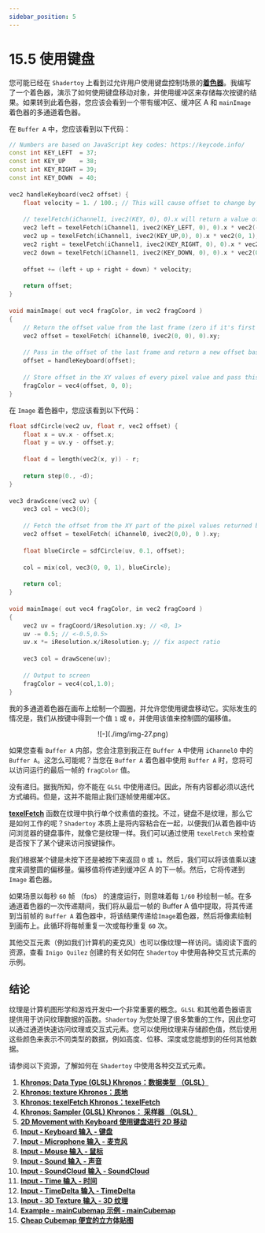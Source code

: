 ```yaml
---
sidebar_position: 5
---
```


# 15.5 使用键盘

您可能已经在 `Shadertoy` 上看到过允许用户使用键盘控制场景的[**着色器**](https://www.shadertoy.com/view/sdf3RS)。我编写了一个着色器，演示了如何使用键盘移动对象，并使用缓冲区来存储每次按键的结果。如果转到此着色器，您应该会看到一个带有缓冲区、缓冲区 A 和 `mainImage` 着色器的多通道着色器。

在 `Buffer A` 中，您应该看到以下代码：

```cpp
// Numbers are based on JavaScript key codes: https://keycode.info/
const int KEY_LEFT  = 37;
const int KEY_UP    = 38;
const int KEY_RIGHT = 39;
const int KEY_DOWN  = 40;

vec2 handleKeyboard(vec2 offset) {
    float velocity = 1. / 100.; // This will cause offset to change by 0.01 each time an arrow key is pressed

    // texelFetch(iChannel1, ivec2(KEY, 0), 0).x will return a value of one if key is pressed, zero if not pressed
    vec2 left = texelFetch(iChannel1, ivec2(KEY_LEFT, 0), 0).x * vec2(-1, 0);
    vec2 up = texelFetch(iChannel1, ivec2(KEY_UP,0), 0).x * vec2(0, 1);
    vec2 right = texelFetch(iChannel1, ivec2(KEY_RIGHT, 0), 0).x * vec2(1, 0);
    vec2 down = texelFetch(iChannel1, ivec2(KEY_DOWN, 0), 0).x * vec2(0, -1);

    offset += (left + up + right + down) * velocity;

    return offset;
}

void mainImage( out vec4 fragColor, in vec2 fragCoord )
{
    // Return the offset value from the last frame (zero if it's first frame)
    vec2 offset = texelFetch( iChannel0, ivec2(0, 0), 0).xy;

    // Pass in the offset of the last frame and return a new offset based on keyboard input
    offset = handleKeyboard(offset);

    // Store offset in the XY values of every pixel value and pass this data to the "Image" shader and the next frame of Buffer A
    fragColor = vec4(offset, 0, 0);
}
```

在 `Image` 着色器中，您应该看到以下代码：

```cpp
float sdfCircle(vec2 uv, float r, vec2 offset) {
    float x = uv.x - offset.x;
    float y = uv.y - offset.y;

    float d = length(vec2(x, y)) - r;

    return step(0., -d);
}

vec3 drawScene(vec2 uv) {
    vec3 col = vec3(0);

    // Fetch the offset from the XY part of the pixel values returned by Buffer A
    vec2 offset = texelFetch( iChannel0, ivec2(0,0), 0 ).xy;

    float blueCircle = sdfCircle(uv, 0.1, offset);

    col = mix(col, vec3(0, 0, 1), blueCircle);

    return col;
}

void mainImage( out vec4 fragColor, in vec2 fragCoord )
{
    vec2 uv = fragCoord/iResolution.xy; // <0, 1>
    uv -= 0.5; // <-0.5,0.5>
    uv.x *= iResolution.x/iResolution.y; // fix aspect ratio

    vec3 col = drawScene(uv);

    // Output to screen
    fragColor = vec4(col,1.0);
}
```

我的多通道着色器在画布上绘制一个圆圈，并允许您使用键盘移动它。实际发生的情况是，我们从按键中得到一个值 `1` 或 `0`，并使用该值来控制圆的偏移值。

<p align="center">![-](./img/img-27.png)</p>

如果您查看 `Buffer A` 内部，您会注意到我正在 `Buffer A` 中使用 `iChannel0` 中的 `Buffer A`。这怎么可能呢？当您在 `Buffer A` 着色器中使用 `Buffer A` 时，您将可以访问运行的最后一帧的 `fragColor` 值。

没有递归。据我所知，你不能在 `GLSL` 中使用递归。因此，所有内容都必须以迭代方式编码。但是，这并不能阻止我们逐帧使用缓冲区。

[**texelFetch**](https://www.khronos.org/registry/OpenGL-Refpages/gl4/html/texelFetch.xhtml) 函数在纹理中执行单个纹素值的查找。不过，键盘不是纹理，那么它是如何工作的呢？`Shadertoy` 本质上是将内容粘合在一起，以便我们从着色器中访问浏览器的键盘事件，就像它是纹理一样。我们可以通过使用 `texelFetch` 来检查是否按下了某个键来访问按键操作。

我们根据某个键是未按下还是被按下来返回 `0` 或 `1`。然后，我们可以将该值乘以速度来调整圆的偏移量。偏移值将传递到缓冲区 A 的下一帧。然后，它将传递到 `Image` 着色器。

如果场景以每秒 `60` 帧 （fps） 的速度运行，则意味着每 `1/60` 秒绘制一帧。在多通道着色器的一次传递期间，我们将从最后一帧的 Buffer A 值中提取，将其传递到当前帧的 `Buffer A` 着色器中，将该结果传递给`Image`着色器，然后将像素绘制到画布上。此循环将每帧重复一次或每秒重复 `60` 次。

其他交互元素（例如我们计算机的麦克风）也可以像纹理一样访问。请阅读下面的资源，查看 `Inigo Quilez` 创建的有关如何在 `Shadertoy` 中使用各种交互式元素的示例。

## 结论
纹理是计算机图形学和游戏开发中一个非常重要的概念。`GLSL` 和其他着色器语言提供用于访问纹理数据的函数。`Shadertoy` 为您处理了很多繁重的工作，因此您可以通过通道快速访问纹理或交互式元素。您可以使用纹理来存储颜色值，然后使用这些颜色来表示不同类型的数据，例如高度、位移、深度或您能想到的任何其他数据。

请参阅以下资源，了解如何在 `Shadertoy` 中使用各种交互式元素。

1. [**Khronos: Data Type (GLSL) Khronos：数据类型 （GLSL）**](https://www.khronos.org/opengl/wiki/Data_Type_(GLSL))
2. [**Khronos: texture  Khronos：质地**](https://www.khronos.org/registry/OpenGL-Refpages/gl4/html/texture.xhtml)
3. [**Khronos: texelFetch  Khronos：texelFetch**](https://www.khronos.org/registry/OpenGL-Refpages/gl4/html/texelFetch.xhtml)
4. [**Khronos: Sampler (GLSL)  Khronos： 采样器 （GLSL）**](https://www.khronos.org/opengl/wiki/Sampler_(GLSL))
5. [**2D Movement with Keyboard 使用键盘进行 2D 移动**](https://www.shadertoy.com/view/sdf3RS)
6. [**Input - Keyboard  输入 - 键盘**](https://www.shadertoy.com/view/lsXGzf)
7. [**Input - Microphone  输入 - 麦克风**](https://www.shadertoy.com/view/llSGDh)
8. [**Input - Mouse  输入 - 鼠标**](https://www.shadertoy.com/view/Mss3zH)
9. [**Input - Sound  输入 - 声音**](https://www.shadertoy.com/view/Xds3Rr)
10. [**Input - SoundCloud  输入 - SoundCloud**](https://www.shadertoy.com/view/MsdGzn)
11. [**Input - Time  输入 - 时间**](https://www.shadertoy.com/view/lsXGz8)
12. [**Input - TimeDelta  输入 - TimeDelta**](https://www.shadertoy.com/view/lsKGWV)
13. [**Input - 3D Texture  输入 - 3D 纹理**](https://www.shadertoy.com/view/4llcR4)
14. [**Example - mainCubemap  示例 - mainCubemap**](https://www.shadertoy.com/view/4ttyzn)
15. [**Cheap Cubemap  便宜的立方体贴图**](https://www.shadertoy.com/view/ltl3D8)














